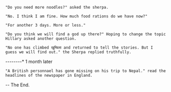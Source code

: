     "Do you need more noodles?" asked the sherpa.

    "No. I think I am fine. How much food rations do we have now?"

    "For another 3 days. More or less."

    "Do you think we will find a god up there?" Hoping to change the topic Hillary asked another question.

    "No one has climbed खुम्बिला and returned to tell the stories. But I guess we will find out." the Sherpa replied truthfully.

--------* 1 month later

    "A British personnael has gone missing on his trip to Nepal." read the headlines of the newspaper in England.

-- The End.